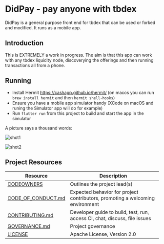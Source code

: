 # DidPay - pay anyone with tbdex

DidPay is a general purpose front end for tbdex that can be used or forked and modified. It runs as a mobile app. 

## Introduction

This is EXTREMELY a work in progress. 
The aim is that this app can work with any tbdex liquidity node, discoverying the offerings and then running transactions all from a phone. 

## Running

* Install Hermit https://cashapp.github.io/hermit/ (on macos you can run `brew install hermit` and then `hermit shell-hooks`)
* Ensure you have a mobile app simulator handy (XCode on macOS and runing the Simulator app will do for example)
* Run `flutter run` from this project to build and start the app in the simulator



A picture says a thousand words: 

![shot1](https://github.com/TBD54566975/didpay/assets/14976/fe4600fa-9843-4770-ba6a-9e1bc4234d0d)

![shot2](https://github.com/TBD54566975/didpay/assets/14976/64948141-311e-41fb-a0b7-fe2160fd36be)

## Project Resources

| Resource                                   | Description                                                                    |
| ------------------------------------------ | ------------------------------------------------------------------------------ |
| [CODEOWNERS](./CODEOWNERS)                 | Outlines the project lead(s)                                                   |
| [CODE_OF_CONDUCT.md](./CODE_OF_CONDUCT.md) | Expected behavior for project contributors, promoting a welcoming environment |
| [CONTRIBUTING.md](./CONTRIBUTING.md)       | Developer guide to build, test, run, access CI, chat, discuss, file issues     |
| [GOVERNANCE.md](./GOVERNANCE.md)           | Project governance                                                             |
| [LICENSE](./LICENSE)                       | Apache License, Version 2.0                                                    |
